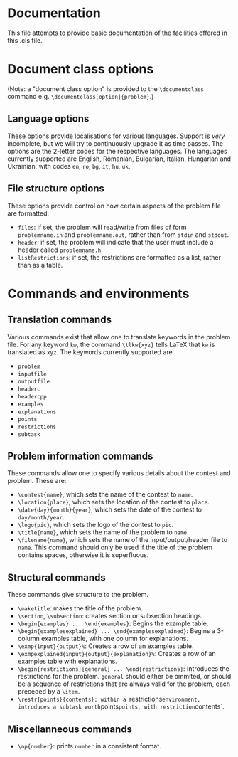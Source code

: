 # Documentation

This file attempts to provide basic documentation of the facilities offered in this .cls file.

# Document class options

(Note: a "document class option" is provided to the `\documentclass` command e.g. `\documentclass[option]{problem}`.)

## Language options

These options provide localisations for various languages. Support is *very* incomplete, but we will try to continuously upgrade it as time passes. The options are the 2-letter codes for the respective languages. The languages currently supported are English, Romanian, Bulgarian, Italian, Hungarian and Ukrainian, with codes `en`, `ro`, `bg`, `it`, `hu`, `uk`.

## File structure options

These options provide control on how certain aspects of the problem file are formatted:

* `files`: if set, the problem will read/write from files of form `problemname.in` and `problemname.out`, rather than from `stdin` and `stdout`.
* `header`: if set, the problem will indicate that the user must include a header called `problemname.h`.
* `listRestrictions`: if set, the restrictions are formatted as a list, rather than as a table.

# Commands and environments

## Translation commands

Various commands exist that allow one to translate keywords in the problem file. For any keyword `kw`, the command `\tlkw{xyz}` tells LaTeX that `kw` is translated as `xyz`. The keywords currently supported are

* `problem`
* `inputfile`
* `outputfile`
* `headerc`
* `headercpp`
* `examples`
* `explanations`
* `points`
* `restrictions`
* `subtask`

## Problem information commands

These commands allow one to specify various details about the contest and problem. These are:

* `\contest{name}`, which sets the name of the contest to `name`.
* `\location{place}`, which sets the location of the contest to `place`.
* `\date{day}{month}{year}`, which sets the date of the contest to `day/month/year`.
* `\logo{pic}`, which sets the logo of the contest to `pic`.
* `\title{name}`, which sets the name of the problem to `name`.
* `\filename{name}`, which sets the name of the input/output/header file to `name`. This command should only be used if the title of the problem contains spaces, otherwise it is superfluous.

## Structural commands

These commands give structure to the problem.

* `\maketitle`: makes the title of the problem.
* `\section`, `\subsection`: creates section or subsection headings.
* `\begin{examples} ... \end{examples}`: Begins the example table.
* `\begin{examplesexplained} ... \end{examplesexplained}`: Begins a 3-column examples table, with one column for explanations.
* `\exmp{input}{output}%`: Creates a row of an examples table.
* `\exmpexplained{input}{output}{explanation}%`: Creates a row of an examples table with explanations.
* `\begin{restrictions}[general] ... \end{restrictions}`: Introduces the restrictions for the problem. `general` should either be ommited, or should be a sequence of restrictions that are always valid for the problem, each preceded by a `\item`.
* `\restr{points}{contents}: within a `restrictions` environment, introduces a subtask worth `points` points, with restriction `contents`.

## Miscellanneous commands

* `\np{number}`: prints `number` in a consistent format.
